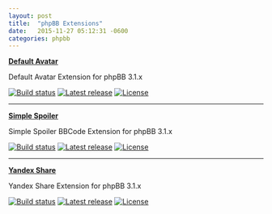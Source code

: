 ```yaml
---
layout: post
title:  "phpBB Extensions"
date:   2015-11-27 05:12:31 -0600
categories: phpbb
---
```


[**Default Avatar**](https://github.com/AlfredoRamos/phpbb-ext-default-avatar)

Default Avatar Extension for phpBB 3.1.x

[![Build status](https://img.shields.io/travis/AlfredoRamos/phpbb-ext-default-avatar/master.svg?style=flat-square)](https://travis-ci.org/AlfredoRamos/phpbb-ext-default-avatar) [![Latest release](https://img.shields.io/packagist/v/alfredoramos/defaultavatar.svg?style=flat-square&label=release)](https://github.com/AlfredoRamos/phpbb-ext-default-avatar/releases) [![License](https://img.shields.io/packagist/l/alfredoramos/defaultavatar.svg?style=flat-square)](https://raw.githubusercontent.com/AlfredoRamos/phpbb-ext-default-avatar/master/license.txt)

___

[**Simple Spoiler**](https://github.com/AlfredoRamos/phpbb-ext-simple-spoiler)

Simple Spoiler BBCode Extension for phpBB 3.1.x

[![Build status](https://img.shields.io/travis/AlfredoRamos/phpbb-ext-simple-spoiler/phpBB/v3.1.x.svg?style=flat-square)](https://travis-ci.org/AlfredoRamos/phpbb-ext-simple-spoiler) [![Latest release](https://img.shields.io/packagist/v/alfredoramos/simplespoiler.svg?style=flat-square&label=release)](https://github.com/AlfredoRamos/phpbb-ext-simple-spoiler/releases) [![License](https://img.shields.io/packagist/l/alfredoramos/simplespoiler.svg?style=flat-square)](https://raw.githubusercontent.com/AlfredoRamos/phpbb-ext-simple-spoiler/master/license.txt)

___

[**Yandex Share**](https://github.com/AlfredoRamos/phpbb-ext-yandex-share)

Yandex Share Extension for phpBB 3.1.x

[![Build status](https://img.shields.io/travis/AlfredoRamos/phpbb-ext-yandex-share/master.svg?style=flat-square)](https://travis-ci.org/AlfredoRamos/phpbb-ext-yandex-share) [![Latest release](https://img.shields.io/packagist/v/alfredoramos/yandexshare.svg?style=flat-square&label=release)](https://github.com/AlfredoRamos/phpbb-ext-yandex-share/releases) [![License](https://img.shields.io/packagist/l/alfredoramos/yandexshare.svg?style=flat-square)](https://raw.githubusercontent.com/AlfredoRamos/phpbb-ext-yandex-share/master/license.txt)